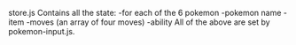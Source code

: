 store.js
Contains all the state:
-for each of the 6 pokemon
  -pokemon name
  -item
  -moves (an array of four moves)
  -ability
All of the above are set by pokemon-input.js.